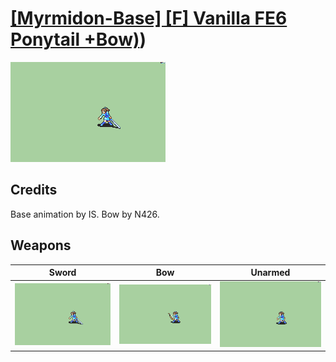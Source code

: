 # [\[Myrmidon-Base\] \[F\] Vanilla FE6 Ponytail +Bow\)](../%5BMyrmidon-Base%5D%20%5BF%5D%20Vanilla%20FE6%20Ponytail%20+Bow))

<img src="./1.%20Sword/Sword_000.png" alt="[Myrmidon-Base] [F] Vanilla FE6 Ponytail +Bow) standing" />

## Credits

Base animation by IS.
Bow by N426.

## Weapons


|Sword |Bow |Unarmed |
|  :---: | :---: | :---: |
| <img alt="Sword animation" src="./1.%20Sword/Sword.gif" /> | <img alt="Bow animation" src="./5.%20Bow/Bow.gif" /> | <img alt="Unarmed animation" src="./8.%20Unarmed/Unarmed.gif" /> |
